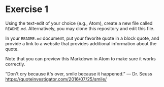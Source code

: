 # Exercise 1
Using the text-edit of your choice (e.g., Atom), create a new file called `README.md`. Alternatively, you may clone this repository and edit this file.

In your `README.md` document, put your favorite quote in a block quote, and provide a link to a website that provides additional information about the quote.

Note that you can preview this Markdown in Atom to make sure it works correctly.

“Don't cry because it's over, smile because it happened.”
― Dr. Seuss
https://quoteinvestigator.com/2016/07/25/smile/
